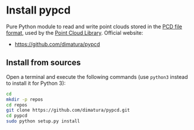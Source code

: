 # Install pypcd

Pure Python module to read and write point clouds stored in the [PCD file format](http://pointclouds.org/documentation/tutorials/pcd_file_format.php), used by the [Point Cloud Library](http://pointclouds.org/). Official website:

- <https://github.com/dimatura/pypcd>

## Install from sources

Open a terminal and execute the following commands (use `python3` instead to install it for Python 3):

```bash
cd
mkdir -p repos
cd repos
git clone https://github.com/dimatura/pypcd.git
cd pypcd
sudo python setup.py install
```
